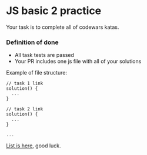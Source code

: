 # JS basic 2 practice

Your task is to complete all of codewars katas.

### Definition of done

- All task tests are passed
- Your PR includes one js file with all of your solutions

Example of file structure:

```
// task 1 link
solution() {
  ...
}

// task 2 link
solution() {
  ...
}

...
```

[List is here](https://docs.google.com/document/d/1-a743qOYHvs7UPTM7ltDIlx_VvJX1C3rym4swDI7zRo/edit?usp=sharing), good luck.
